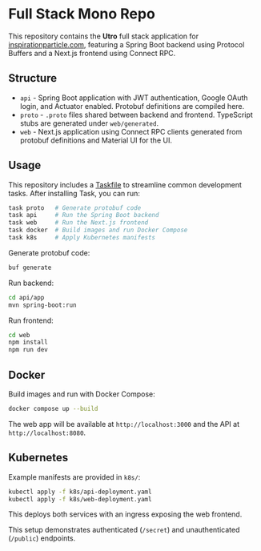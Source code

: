 # Full Stack Mono Repo

This repository contains the **Utro** full stack application for [inspirationparticle.com](https://inspirationparticle.com), featuring a Spring Boot backend using Protocol Buffers and a Next.js frontend using Connect RPC.

## Structure

- `api` - Spring Boot application with JWT authentication, Google OAuth login, and Actuator enabled. Protobuf definitions are compiled here.
- `proto` - `.proto` files shared between backend and frontend. TypeScript stubs are generated under `web/generated`.
- `web` - Next.js application using Connect RPC clients generated from protobuf definitions and Material UI for the UI.

## Usage

This repository includes a [Taskfile](https://taskfile.dev) to streamline common
development tasks. After installing Task, you can run:

```bash
task proto   # Generate protobuf code
task api     # Run the Spring Boot backend
task web     # Run the Next.js frontend
task docker  # Build images and run Docker Compose
task k8s     # Apply Kubernetes manifests
```

Generate protobuf code:

```bash
buf generate
```

Run backend:

```bash
cd api/app
mvn spring-boot:run
```

Run frontend:

```bash
cd web
npm install
npm run dev
```

## Docker

Build images and run with Docker Compose:

```bash
docker compose up --build
```

The web app will be available at `http://localhost:3000` and the API at `http://localhost:8080`.

## Kubernetes

Example manifests are provided in `k8s/`:

```bash
kubectl apply -f k8s/api-deployment.yaml
kubectl apply -f k8s/web-deployment.yaml
```

This deploys both services with an ingress exposing the web frontend.

This setup demonstrates authenticated (`/secret`) and unauthenticated (`/public`) endpoints.
